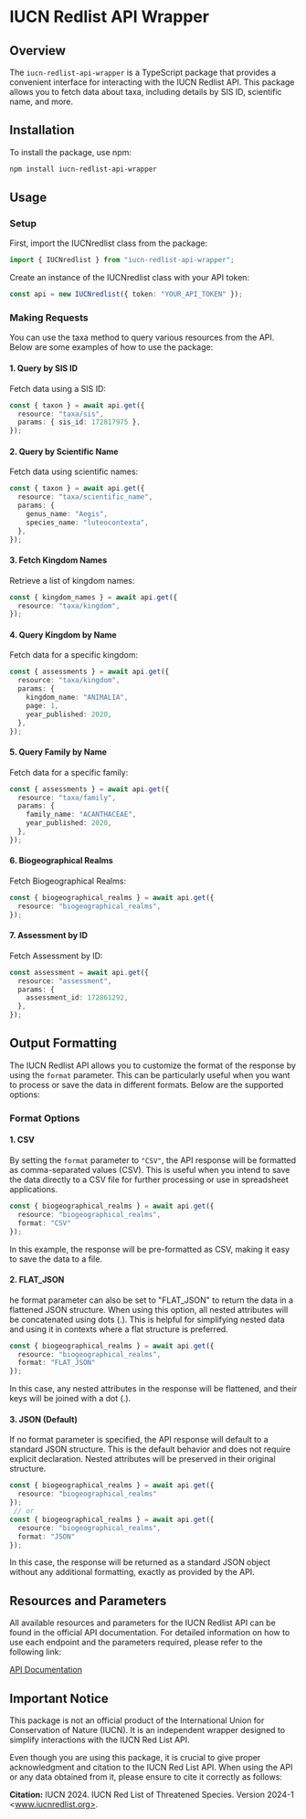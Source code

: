 # IUCN Redlist API Wrapper

## Overview

The `iucn-redlist-api-wrapper` is a TypeScript package that provides a convenient interface for interacting with the IUCN Redlist API. This package allows you to fetch data about taxa, including details by SIS ID, scientific name, and more.

## Installation

To install the package, use npm:

```bash
npm install iucn-redlist-api-wrapper
```

## Usage

### Setup

First, import the IUCNredlist class from the package:

```typescript
import { IUCNredlist } from "iucn-redlist-api-wrapper";
```

Create an instance of the IUCNredlist class with your API token:

```typescript
const api = new IUCNredlist({ token: "YOUR_API_TOKEN" });
```

### Making Requests

You can use the taxa method to query various resources from the API. Below are some examples of how to use the package:

#### 1. Query by SIS ID

Fetch data using a SIS ID:

```typescript
const { taxon } = await api.get({
  resource: "taxa/sis",
  params: { sis_id: 172817975 },
});
```

#### 2. Query by Scientific Name

Fetch data using scientific names:

```typescript
const { taxon } = await api.get({
  resource: "taxa/scientific_name",
  params: {
    genus_name: "Aegis",
    species_name: "luteocontexta",
  },
});
```

#### 3. Fetch Kingdom Names

Retrieve a list of kingdom names:

```typescript
const { kingdom_names } = await api.get({
  resource: "taxa/kingdom",
});
```

#### 4. Query Kingdom by Name

Fetch data for a specific kingdom:

```typescript
const { assessments } = await api.get({
  resource: "taxa/kingdom",
  params: {
    kingdom_name: "ANIMALIA",
    page: 1,
    year_published: 2020,
  },
});
```

#### 5. Query Family by Name

Fetch data for a specific family:

```typescript
const { assessments } = await api.get({
  resource: "taxa/family",
  params: {
    family_name: "ACANTHACEAE",
    year_published: 2020,
  },
});
```

#### 6. Biogeographical Realms

Fetch Biogeographical Realms:

```typescript
const { biogeographical_realms } = await api.get({
  resource: "biogeographical_realms",
});
```

#### 7. Assessment by ID

Fetch Assessment by ID:

```typescript
const assessment = await api.get({
  resource: "assessment",
  params: {
    assessment_id: 172861292,
  },
});
```

## Output Formatting

The IUCN Redlist API allows you to customize the format of the response by using the `format` parameter. This can be particularly useful when you want to process or save the data in different formats. Below are the supported options:

### Format Options

#### 1. CSV
By setting the `format` parameter to `"CSV"`, the API response will be formatted as comma-separated values (CSV). This is useful when you intend to save the data directly to a CSV file for further processing or use in spreadsheet applications.

```typescript
const { biogeographical_realms } = await api.get({
  resource: "biogeographical_realms",
  format: "CSV"
});
```
In this example, the response will be pre-formatted as CSV, making it easy to save the data to a file.

#### 2. FLAT_JSON
he format parameter can also be set to "FLAT_JSON" to return the data in a flattened JSON structure. When using this option, all nested attributes will be concatenated using dots (.). This is helpful for simplifying nested data and using it in contexts where a flat structure is preferred.

```typescript
const { biogeographical_realms } = await api.get({
  resource: "biogeographical_realms",
  format: "FLAT_JSON"
});
```

In this case, any nested attributes in the response will be flattened, and their keys will be joined with a dot (.).

#### 3. JSON (Default)
If no format parameter is specified, the API response will default to a standard JSON structure. This is the default behavior and does not require explicit declaration. Nested attributes will be preserved in their original structure.

```typescript
const { biogeographical_realms } = await api.get({
  resource: "biogeographical_realms"
});
 // or
const { biogeographical_realms } = await api.get({
  resource: "biogeographical_realms",
  format: "JSON"
});
```
In this case, the response will be returned as a standard JSON object without any additional formatting, exactly as provided by the API.


## Resources and Parameters

All available resources and parameters for the IUCN Redlist API can be found in the official API documentation. For detailed information on how to use each endpoint and the parameters required, please refer to the following link:

[API Documentation](https://api.iucnredlist.org/api-docs/index.html)

## Important Notice

This package is not an official product of the International Union for Conservation of Nature (IUCN). It is an independent wrapper designed to simplify interactions with the IUCN Red List API.

Even though you are using this package, it is crucial to give proper acknowledgment and citation to the IUCN Red List API. When using the API or any data obtained from it, please ensure to cite it correctly as follows:

**Citation:** IUCN 2024. IUCN Red List of Threatened Species. Version 2024-1 <www.iucnredlist.org>.
